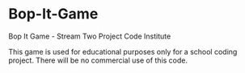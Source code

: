 # Bop-It-Game

Bop It Game - Stream Two Project Code Institute 

This game is used for educational purposes only for a school coding project. There will be no commercial use of this code.  
